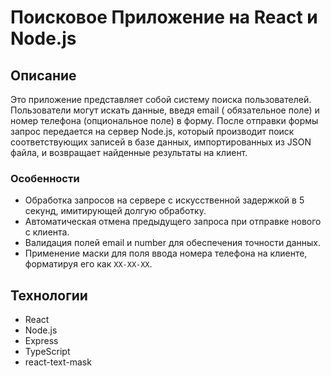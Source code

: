 # Поисковое Приложение на React и Node.js

## Описание

Это приложение представляет собой систему поиска пользователей. Пользователи могут искать данные, введя email (
обязательное поле) и номер телефона (опциональное поле) в форму. После отправки формы запрос передается на сервер
Node.js, который производит поиск соответствующих записей в базе данных, импортированных из JSON файла, и возвращает
найденные результаты на клиент.

### Особенности

- Обработка запросов на сервере с искусственной задержкой в 5 секунд, имитирующей долгую обработку.
- Автоматическая отмена предыдущего запроса при отправке нового с клиента.
- Валидация полей email и number для обеспечения точности данных.
- Применение маски для поля ввода номера телефона на клиенте, форматируя его как `XX-XX-XX`.

## Технологии

- React
- Node.js
- Express
- TypeScript
- react-text-mask

